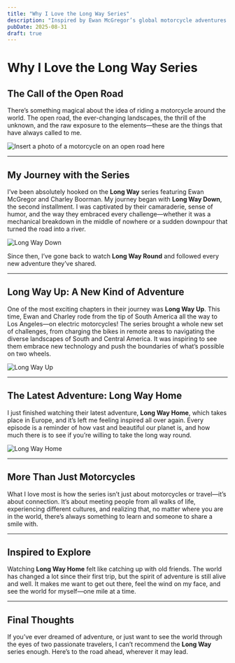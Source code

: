 ```yaml
---
title: "Why I Love the Long Way Series"
description: "Inspired by Ewan McGregor’s global motorcycle adventures."
pubDate: 2025-08-31
draft: true
---
```


# Why I Love the Long Way Series

## The Call of the Open Road

There’s something magical about the idea of riding a motorcycle around the world. The open road, the ever-changing landscapes, the thrill of the unknown, and the raw exposure to the elements—these are the things that have always called to me.

![Insert a photo of a motorcycle on an open road here](https://upload.wikimedia.org/wikipedia/commons/a/ad/TariatLandscape.jpg)

---

## My Journey with the Series

I’ve been absolutely hooked on the **Long Way** series featuring Ewan McGregor and Charley Boorman. My journey began with **Long Way Down**, the second installment. I was captivated by their camaraderie, sense of humor, and the way they embraced every challenge—whether it was a mechanical breakdown in the middle of nowhere or a sudden downpour that turned the road into a river.

![Long Way Down](https://upload.wikimedia.org/wikipedia/commons/thumb/6/65/Ewan_McGregor%27s_motorbike_from_%22long_Way_Down%22%2C_now_in_the_Riverside_Museum%2C_Glasgow.JPG/1920px-Ewan_McGregor%27s_motorbike_from_%22long_Way_Down%22%2C_now_in_the_Riverside_Museum%2C_Glasgow.JPG)

Since then, I’ve gone back to watch **Long Way Round** and followed every new adventure they’ve shared.

---

## Long Way Up: A New Kind of Adventure

One of the most exciting chapters in their journey was **Long Way Up**. This time, Ewan and Charley rode from the tip of South America all the way to Los Angeles—on electric motorcycles! The series brought a whole new set of challenges, from charging the bikes in remote areas to navigating the diverse landscapes of South and Central America. It was inspiring to see them embrace new technology and push the boundaries of what’s possible on two wheels.

![Long Way Up](https://upload.wikimedia.org/wikipedia/commons/thumb/3/38/Harley_Davidson_LiveWire_right_noBG.jpg/1920px-Harley_Davidson_LiveWire_right_noBG.jpg)

---

## The Latest Adventure: Long Way Home

I just finished watching their latest adventure, **Long Way Home**, which takes place in Europe, and it’s left me feeling inspired all over again. Every episode is a reminder of how vast and beautiful our planet is, and how much there is to see if you’re willing to take the long way round.

![Long Way Home](https://encrypted-tbn0.gstatic.com/images?q=tbn:ANd9GcRoAp5NVh5tlunxJRZQ09AGQxMHOQytnSlpn0i0fHa2iboqfhBQ)

---

## More Than Just Motorcycles

What I love most is how the series isn’t just about motorcycles or travel—it’s about connection. It’s about meeting people from all walks of life, experiencing different cultures, and realizing that, no matter where you are in the world, there’s always something to learn and someone to share a smile with.

---

## Inspired to Explore

Watching **Long Way Home** felt like catching up with old friends. The world has changed a lot since their first trip, but the spirit of adventure is still alive and well. It makes me want to get out there, feel the wind on my face, and see the world for myself—one mile at a time.

---

## Final Thoughts

If you’ve ever dreamed of adventure, or just want to see the world through the eyes of two passionate travelers, I can’t recommend the **Long Way** series enough. Here’s to the road ahead, wherever it may lead.
